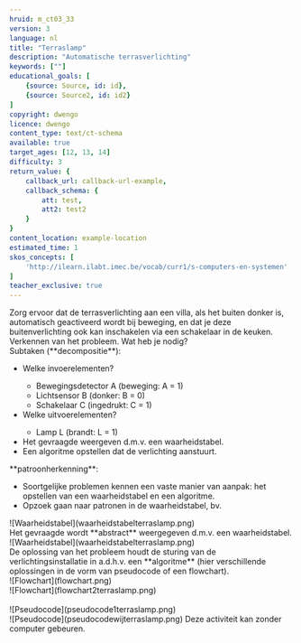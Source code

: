 ```yaml
---
hruid: m_ct03_33
version: 3
language: nl
title: "Terraslamp"
description: "Automatische terrasverlichting"
keywords: [""]
educational_goals: [
    {source: Source, id: id}, 
    {source: Source2, id: id2}
]
copyright: dwengo
licence: dwengo
content_type: text/ct-schema
available: true
target_ages: [12, 13, 14]
difficulty: 3
return_value: {
    callback_url: callback-url-example,
    callback_schema: {
        att: test,
        att2: test2
    }
}
content_location: example-location
estimated_time: 1
skos_concepts: [
    'http://ilearn.ilabt.imec.be/vocab/curr1/s-computers-en-systemen'
]
teacher_exclusive: true
---
```


<context>
Zorg ervoor dat de terrasverlichting aan een villa, als het buiten donker is, automatisch geactiveerd wordt bij beweging, en dat je deze buitenverlichting ook kan inschakelen via een schakelaar in de keuken. 
</div>
</context>
<decomposition>
Verkennen van het probleem. Wat heb je nodig? <br> 
Subtaken (**decompositie**):<br>
<ul>
    <li>Welke invoerelementen?</li>
        <ul> <li>Bewegingsdetector A (beweging: A  = 1)</li>
             <li>Lichtsensor B (donker: B = 0)</li>
             <li>Schakelaar C (ingedrukt: C = 1)</li>
        </ul>
    <li>Welke uitvoerelementen?</li>
        <ul>
            <li>Lamp L (brandt: L = 1)</li>
        </ul>
    <li>Het gevraagde weergeven d.m.v. een waarheidstabel. </li>
    <li>Een algoritme opstellen dat de verlichting aanstuurt.</li>
</ul>
</decomposition>
<patternRecognition>
**patroonherkenning**:<br>
<ul>
     <li>Soortgelijke problemen kennen een vaste manier van aanpak: het opstellen van een waarheidstabel en een algoritme. </li>
     <li>Opzoek gaan naar patronen in de waarheidstabel, bv.</li> 
</ul>
![Waarheidstabel](waarheidstabelterraslamp.png)<br>  
</patternRecognition>
<abstraction>
Het gevraagde wordt **abstract** weergegeven d.m.v. een waarheidstabel.<br>
![Waarheidstabel](waarheidstabelterraslamp.png)  <br>
</abstraction>
<algorithms>
De oplossing van het probleem houdt de sturing van de verlichtingsinstallatie in a.d.h.v. een **algoritme** (hier verschillende oplossingen in de vorm van pseudocode of een flowchart).<br>
![Flowchart](flowchart.png)<br>
![Flowchart](flowchart2terraslamp.png)<br><br>
![Pseudocode](pseudocode1terraslamp.png)<br>
![Pseudocode](pseudocodewijterraslamp.png)
</algorithms>
<implementation>
Deze activiteit kan zonder computer gebeuren.
</implementation>

